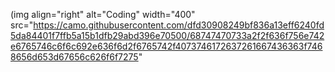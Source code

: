 (img align="right" alt="Coding" width="400" src="https://camo.githubusercontent.com/dfd30908249bf836a13eff6240fd5da84401f7ffb5a15b1dfb29abd396e70500/68747470733a2f2f636f756e742e6765746c6f6c692e636f6d2f6765742f4073746172637261667436363f7468656d653d67656c626f6f7275"
